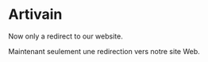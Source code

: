 # Artivain

Now only a redirect to our website.

Maintenant seulement une redirection vers notre site Web.